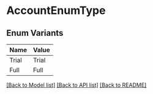 # AccountEnumType

## Enum Variants

| Name | Value |
|---- | -----|
| Trial | Trial |
| Full | Full |


[[Back to Model list]](../README.md#documentation-for-models) [[Back to API list]](../README.md#documentation-for-api-endpoints) [[Back to README]](../README.md)


